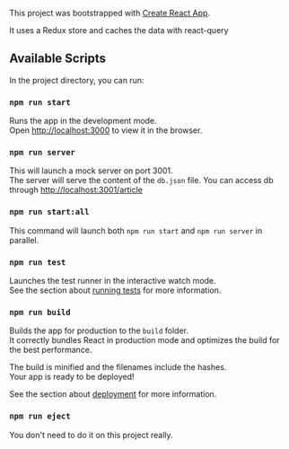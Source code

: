 This project was bootstrapped with [Create React App](https://github.com/facebook/create-react-app).

It uses a Redux store and caches the data with react-query

## Available Scripts

In the project directory, you can run:

### `npm run start`

Runs the app in the development mode.<br />
Open [http://localhost:3000](http://localhost:3000) to view it in the browser.

### `npm run server`

This will launch a mock server on port 3001.<br />
The server will serve the content of the `db.json` file.
You can access db through [http://localhost:3001/article](http://localhost:3000)

### `npm run start:all`

This command will launch both `npm run start` and `npm run server` in parallel.

### `npm run test`

Launches the test runner in the interactive watch mode.<br />
See the section about [running tests](https://facebook.github.io/create-react-app/docs/running-tests) for more information.

### `npm run build`

Builds the app for production to the `build` folder.<br />
It correctly bundles React in production mode and optimizes the build for the best performance.

The build is minified and the filenames include the hashes.<br />
Your app is ready to be deployed!

See the section about [deployment](https://facebook.github.io/create-react-app/docs/deployment) for more information.

### `npm run eject`

You don't need to do it on this project really. 
